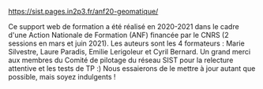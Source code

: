 https://sist.pages.in2p3.fr/anf20-geomatique/

Ce support web de formation a été réalisé en 2020-2021 dans le cadre d'une Action Nationale de Formation (ANF) financée par le CNRS (2 sessions en mars et juin 2021). Les auteurs sont les 4 formateurs : Marie Silvestre, Laure Paradis, Emilie Lerigoleur et Cyril Bernard. Un grand merci aux membres du Comité de pilotage du réseau SIST pour la relecture attentive et les tests de TP :) Nous essaierons de le mettre à jour autant que possible, mais soyez indulgents !
